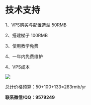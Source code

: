 # 技术支持

1、VPS购买与配置选型 50RMB

2、搭建梯子 100RMB

3、使用教学免费

4、一年内免费维护

4、VPS成本

![](file:///C:\Users\Administrator\AppData\Local\Temp\msohtmlclip1\01\clip_image002.jpg)

总计价格预算：50+100+133=283rmb/yr

**联系微信/QQ：9579249**

